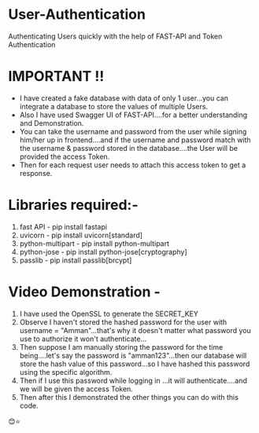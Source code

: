 # User-Authentication
Authenticating Users quickly with the help of FAST-API and Token Authentication


# IMPORTANT !!
- I have created a fake database with data of only 1 user...you can integrate a database to store the values of multiple Users.
- Also I have used Swagger UI of FAST-API....for a better understanding and Demonstration.
- You can take the username and password  from the user while signing him/her up in frontend....and if the username and password match with the username & password stored in the database....the User will be provided the access Token.
- Then for each request user needs to attach this access token to get a response.



# Libraries required:-
1. fast API            -    pip install fastapi
2. uvicorn             -    pip install uvicorn[standard]
3. python-multipart    -    pip install python-multipart
4. python-jose         -    pip install python-jose[cryptography]
5. passlib             -    pip install passlib[brcypt]


# Video Demonstration - 
1. I have used the OpenSSL to generate the SECRET_KEY
2. Observe I haven't stored the hashed password for the user with username = "Amman"...that's why it doesn't matter what password you use to authorize it won't authenticate...
3. Then suppose I am manually storing the password for the time being....let's say the password is "amman123"...then our database will store the hash value of this password...so I have hashed this password using the specific algorithm.
4. Then if I use this password while logging in ...it will authenticate....and we will be given the access Token.
5. Then after this I demonstrated the other things you can do with this code.




😊⭐
